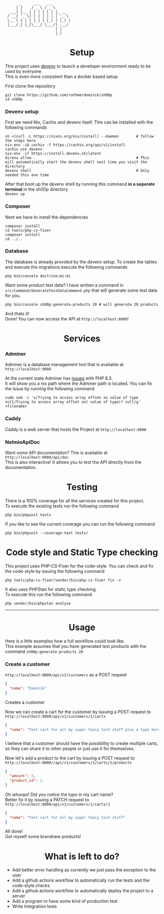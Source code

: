 ```
      _      ___   ___        
     | |    / _ \ / _ \       
  ___| |__ | | | | | | |_ __  
 / __| '_ \| | | | | | | '_ \ 
 \__ \ | | | |_| | |_| | |_) |
 |___/_| |_|\___/ \___/| .__/ 
                       | |    
                       |_|    
```

<h1 align="center">Setup</h1>

This project uses <a href="https://devenv.sh/">devenv</a> to launch a developer environment ready to be used by everyone.  
This is even more consistent than a docker based setup.

First clone the repository  
```
git clone https://github.com/rathmerdominik/sh00p
cd sh00p
```

### Devenv setup
First we need Nix, Cachix and devenv itself. This can be installed with the following commands  
```
sh <(curl -L https://nixos.org/nix/install) --daemon        # follow the steps here
nix-env -iA cachix -f https://cachix.org/api/v1/install
cachix use devenv
nix-env -if https://install.devenv.sh/latest
direnv allow .                                              # This will automatically start the devenv shell next time you visit the directory
devenv shell                                                # Only needed this one time
```
After that boot up the devenv shell by running this command **in a seperate terminal** in the sh00p directory  
`devenv up`


### Composer
Next we have to install the dependencies
```
composer install
cd tools/php-cs-fixer
composer install
cd ../..
```

### Database
The database is already provided by the devenv setup. To create the tables and execute the migrations execute the following commands
```
php bin/console doctrine:mi:mi
```
Want some product test data? I have written a command in `src/Command/GenerateTestDataCommand.php` that will generate some test data for you.  
``````
php bin/console sh00p:generate-products 20 # will generate 20 products
``````

And thats it!  
Done! You can now access the API at `http://localhost:8000`!

<h1 align="center">Services</h1>

### Adminer
Adminer is a database management tool that is available at `http://localhost:9080`  

At the current state Adminer has <a href="https://github.com/vrana/adminer/pull/484">issues</a> with PHP 8.3.  
It will show you a nix path where the Adminer path is located.
You can fix the issue by running the following command
```
sudo sed -i 's/Trying to access array offset on value of type null/Trying to access array offset on( value of type)? null/g' <filename>
```

### Caddy

Caddy is a web server that hosts the Project at `http://localhost:8000`

### NelmioApiDoc

Want some API documentation? This is available at `http://localhost:8000/api/doc`  
This is also interactive! It allows you to test the API directly from the documentation.


<h1 align="center">Testing</h1>

There is a 100% coverage for all the services created for this project.  
To execute the existing tests run the following command
```
php bin/phpunit tests
```

If you like to see the current coverage you can run the following command
```
php bin/phpunit --coverage-text tests/
```

<h1 align="center">Code style and Static Type checking</h1>

This project uses PHP-CS-Fixer for the code-style.
You can check and fix the code-style by issuing the following command  
```
php tools/php-cs-fixer/vendor/bin/php-cs-fixer fix -v
```

It also uses PHPStan for static type checking.  
To execute this run the following command
```
php vendor/bin/phpstan analyse
```

<hr>
<h1 align="center">Usage</h1>

Here is a little examples how a full workflow could look like.  
This example assumes that you have generated test products with the command ```sh00p:generate-products 20```

### Create a customer
`http://localhost:8000/api/v1/customers`  as a POST request
```json
{
  "name": "Dominik"
}
```
Creates a customer

Now we can create a cart for the customer by issuing a POST request to `http://localhost:8000/api/v1/customers/1/carts`  
```json
{
  "name": "Test cart for all my super fancy tech stuff plus a typo here hehe"
}
```
I believe that a customer should have the possibility to create multiple carts, so they can share it to other people or just use it for themselves.

Now let's add a product to the cart by issuing a POST request to `http://localhost:8000//api/v1/customers/1/carts/1/products`  
```json
{
  "amount": 5,
  "product_id": 1
}
```

Oh whoops! Did you notice the typo in my cart name?  
Better fix it by issuing a PATCH request to `http://localhost:8000/api/v1/customers/1/carts/1`  
```json
{
  "name": "Test cart for all my super fancy tech stuff"
}
```

All done!  
Got myself some brandnew products!

<h1 align="center">What is left to do?</h1>

- Add better error handling as currently we just pass the exception to the user
- Add a github actions workflow to automatically run the tests and the code-style checks
- Add a github actions workflow to automatically deploy the project to a server
- Add a program to have some kind of production test
- Write Integration tests


